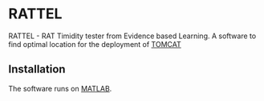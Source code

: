 # RATTEL
RATTEL - RAT Timidity tester from Evidence based Learning.
A software to find optimal location for the deployment of [TOMCAT](http://2018.igem.org/Team:IISER-Mohali/Hardware#Tomcat)

## Installation
The software runs on [MATLAB](https://in.mathworks.com/store?s_tid=gn_store).
